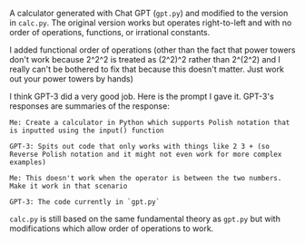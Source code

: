 A calculator generated with Chat GPT (`gpt.py`) and modified to the version in `calc.py`. The original version works but operates right-to-left and with no order of operations, functions, or irrational constants.

I added functional order of operations (other than the fact that power towers don't work because 2^2^2 is treated as (2^2)^2 rather than 2^(2^2) and I really can't be bothered to fix that because this doesn't matter. Just work out your power towers by hands)

I think GPT-3 did a very good job. Here is the prompt I gave it. GPT-3's responses are summaries of the response:

```
Me: Create a calculator in Python which supports Polish notation that is inputted using the input() function

GPT-3: Spits out code that only works with things like 2 3 + (so Reverse Polish notation and it might not even work for more complex examples)

Me: This doesn't work when the operator is between the two numbers. Make it work in that scenario

GPT-3: The code currently in `gpt.py`
```

`calc.py` is still based on the same fundamental theory as `gpt.py` but with modifications which allow order of operations to work.
